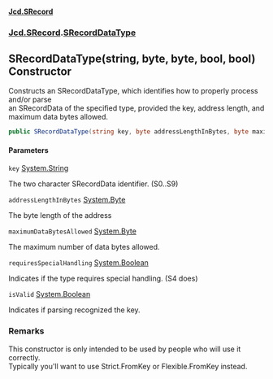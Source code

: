 #### [Jcd.SRecord](index.md 'index')
### [Jcd.SRecord](Jcd.SRecord.md 'Jcd.SRecord').[SRecordDataType](Jcd.SRecord.SRecordDataType.md 'Jcd.SRecord.SRecordDataType')

## SRecordDataType(string, byte, byte, bool, bool) Constructor

Constructs an SRecordDataType, which identifies how to properly process and/or parse  
an SRecordData of the specified type, provided the key, address length, and  
maximum data bytes allowed.

```csharp
public SRecordDataType(string key, byte addressLengthInBytes, byte maximumDataBytesAllowed, bool requiresSpecialHandling=false, bool isValid=true);
```
#### Parameters

<a name='Jcd.SRecord.SRecordDataType.SRecordDataType(string,byte,byte,bool,bool).key'></a>

`key` [System.String](https://docs.microsoft.com/en-us/dotnet/api/System.String 'System.String')

The two character SRecordData identifier. (S0..S9)

<a name='Jcd.SRecord.SRecordDataType.SRecordDataType(string,byte,byte,bool,bool).addressLengthInBytes'></a>

`addressLengthInBytes` [System.Byte](https://docs.microsoft.com/en-us/dotnet/api/System.Byte 'System.Byte')

The byte length of the address

<a name='Jcd.SRecord.SRecordDataType.SRecordDataType(string,byte,byte,bool,bool).maximumDataBytesAllowed'></a>

`maximumDataBytesAllowed` [System.Byte](https://docs.microsoft.com/en-us/dotnet/api/System.Byte 'System.Byte')

The maximum number of data bytes allowed.

<a name='Jcd.SRecord.SRecordDataType.SRecordDataType(string,byte,byte,bool,bool).requiresSpecialHandling'></a>

`requiresSpecialHandling` [System.Boolean](https://docs.microsoft.com/en-us/dotnet/api/System.Boolean 'System.Boolean')

Indicates if the type requires special handling. (S4 does)

<a name='Jcd.SRecord.SRecordDataType.SRecordDataType(string,byte,byte,bool,bool).isValid'></a>

`isValid` [System.Boolean](https://docs.microsoft.com/en-us/dotnet/api/System.Boolean 'System.Boolean')

Indicates if parsing recognized the key.

### Remarks
This constructor is only intended to be used by people who will use it correctly.  
Typically you'll want to use Strict.FromKey or Flexible.FromKey instead.